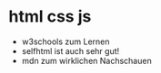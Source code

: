 # html css js

- w3schools zum Lernen
- selfhtml ist auch sehr gut!
- mdn zum wirklichen Nachschauen
